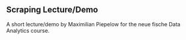 ## __Scraping Lecture/Demo__

A short lecture/demo by Maximilian Piepelow for the neue fische Data Analytics course. 

